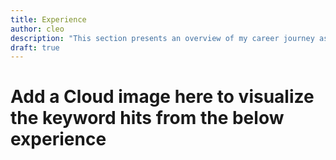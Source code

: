 ```yaml
---
title: Experience
author: cleo
description: "This section presents an overview of my career journey as a software engineer, encompassing a chronicle of my employment history and notable industry projects I have contributed to. It stands as a testament to the extensive breadth and depth of my professional background, showcasing the diverse roles and responsibilities I have embraced along the way."
draft: true
---
```


# Add a Cloud image here to visualize the keyword hits from the below experience
